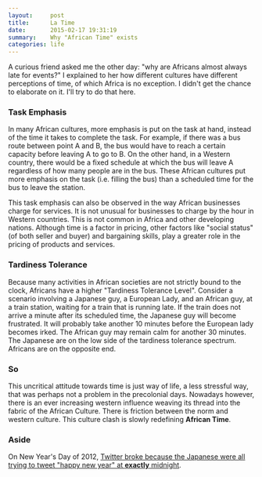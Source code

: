```yaml
---
layout:     post
title:      La Time
date:       2015-02-17 19:31:19
summary:    Why "African Time" exists
categories: life
---
```


A curious friend asked me the other day: "why are Africans almost always late for events?" I explained to her how different cultures have different perceptions of time, of which Africa is no exception. I didn't get the chance to elaborate on it. I'll try to do that here.

### Task Emphasis
In many African cultures, more emphasis is put on the task at hand, instead of the time it takes to complete the task. For example, if there was a bus route between point A and B, the bus would have to reach a certain capacity before leaving A to go to B. On the other hand, in a Western country, there would be a fixed schedule at which the bus will leave A regardless of how many people are in the bus. These African cultures put more emphasis on the task (i.e. filling the bus) than a scheduled time for the bus to leave the station.

This task emphasis can also be observed in the way African businesses charge for services. It is not unusual for businesses to charge by the hour in Western countries. This is not common in Africa and other developing nations. Although time is a factor in pricing, other factors like "social status" (of both seller and buyer) and bargaining skills, play a greater role in the pricing of products and services.

### Tardiness Tolerance
Because many activities in African societies are not strictly bound to the clock, Africans have a higher "Tardiness Tolerance Level". Consider a scenario involving a Japanese guy, a European Lady, and an African guy, at a train station, waiting for a train that is running late. If the train does not arrive a minute after its scheduled time, the Japanese guy will become frustrated. It will probably take another 10 minutes before the European lady becomes irked. The African guy may remain calm for another 30 minutes. The Japanese are on the low side of the tardiness tolerance spectrum. Africans are on the opposite end.

### So
This uncritical attitude towards time is just way of life, a less stressful way, that was perhaps not a problem in the precolonial days. Nowadays however, there is an ever increasing western influence weaving its thread into the fabric of the African Culture. There is friction between the norm and western culture. This culture clash is slowly redefining __African Time__.

### Aside
On New Year's Day of 2012, [Twitter broke because the Japanese were all trying to tweet "happy new year" at __exactly__ midnight](http://www.wired.com/2014/09/how-twitter-handles-traffic-from-the-japanese-who-tweet-like-no-one-else/).